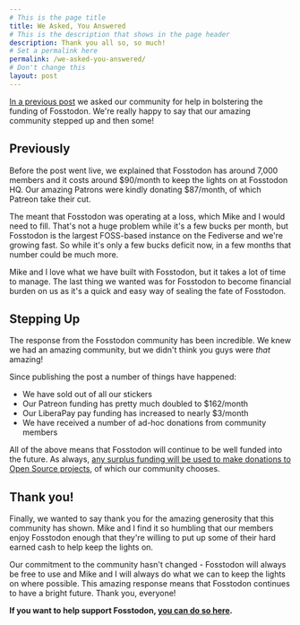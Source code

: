 ```yaml
---
# This is the page title
title: We Asked, You Answered
# This is the description that shows in the page header
description: Thank you all so, so much!
# Set a permalink here
permalink: /we-asked-you-answered/
# Don't change this
layout: post
---
```


[In a previous post](/we-need-your-support-please) we asked our community for help in bolstering the funding of Fosstodon. We're really happy to say that our amazing community stepped up and then some!<!--more-->

## Previously

Before the post went live, we explained that Fosstodon has around 7,000 members and it costs around $90/month to keep the lights on at Fosstodon HQ. Our amazing Patrons were kindly donating $87/month, of which Patreon take their cut.

The meant that Fosstodon was operating at a loss, which Mike and I would need to fill. That's not a huge problem while it's a few bucks per month, but Fosstodon is the largest FOSS-based instance on the Fediverse and we're growing fast. So while it's only a few bucks deficit now, in a few months that number could be much more.

Mike and I love what we have built with Fosstodon, but it takes a lot of time to manage. The last thing we wanted was for Fosstodon to become financial burden on us as it's a quick and easy way of sealing the fate of Fosstodon.

## Stepping Up

The response from the Fosstodon community has been incredible. We knew we had an amazing community, but we didn't think you guys were _that_ amazing!

Since publishing the post a number of things have happened:

  * We have sold out of all our stickers
  * Our Patreon funding has pretty much doubled to $162/month
  * Our LiberaPay pay funding has increased to nearly $3/month
  * We have received a number of ad-hoc donations from community members

All of the above means that Fosstodon will continue to be well funded into the future. As always, [any surplus funding will be used to make donations to Open Source projects](/about), of which our community chooses.

## Thank you!

Finally, we wanted to say thank you for the amazing generosity that this community has shown. Mike and I find it so humbling that our members enjoy Fosstodon enough that they're willing to put up some of their hard earned cash to help keep the lights on.

Our commitment to the community hasn't changed - Fosstodon will always be free to use and Mike and I will always do what we can to keep the lights on where possible. This amazing response means that Fosstodon continues to have a bright future. Thank you, everyone!

**If you want to help support Fosstodon, [you can do so here](/support).**
